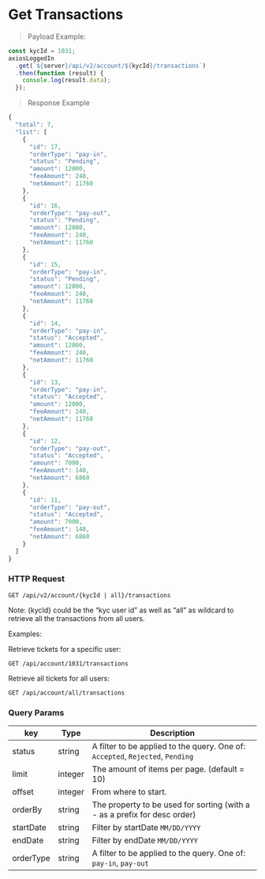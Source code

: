 # Get Transactions

> Payload Example:

```javascript
const kycId = 1031;
axiosLoggedIn
  .get(`${server}/api/v2/account/${kycId}/transactions`)
  .then(function (result) {
    console.log(result.data);
  });
```

> Response Example

```javascript
{
  "total": 7,
  "list": [
    {
      "id": 17,
      "orderType": "pay-in",
      "status": "Pending",
      "amount": 12000,
      "feeAmount": 240,
      "netAmount": 11760
    },
    {
      "id": 16,
      "orderType": "pay-out",
      "status": "Pending",
      "amount": 12000,
      "feeAmount": 240,
      "netAmount": 11760
    },
    {
      "id": 15,
      "orderType": "pay-in",
      "status": "Pending",
      "amount": 12000,
      "feeAmount": 240,
      "netAmount": 11760
    },
    {
      "id": 14,
      "orderType": "pay-in",
      "status": "Accepted",
      "amount": 12000,
      "feeAmount": 240,
      "netAmount": 11760
    },
    {
      "id": 13,
      "orderType": "pay-in",
      "status": "Accepted",
      "amount": 12000,
      "feeAmount": 240,
      "netAmount": 11760
    },
    {
      "id": 12,
      "orderType": "pay-out",
      "status": "Accepted",
      "amount": 7000,
      "feeAmount": 140,
      "netAmount": 6860
    },
    {
      "id": 11,
      "orderType": "pay-out",
      "status": "Accepted",
      "amount": 7000,
      "feeAmount": 140,
      "netAmount": 6860
    }
  ]
}
```

### HTTP Request

`GET /api/v2/account/{kycId | all}/transactions`

<aside class="notice">
  Note: {kycId} could be the “kyc user id” as well as “all” as wildcard to retrieve all the transactions from all users.
</aside>
 
Examples:

Retrieve tickets for a specific user:

`GET /api/account/1031/transactions`

Retrieve all tickets for all users:

`GET /api/account/all/transactions`

### Query Params

| key       | Type    | Description                                                                    |
| --------- | ------- | ------------------------------------------------------------------------------ |
| status    | string  | A filter to be applied to the query. One of: `Accepted`, `Rejected`, `Pending` |
| limit     | integer | The amount of items per page. (default = 10)                                   |
| offset    | integer | From where to start.                                                           |
| orderBy   | string  | The property to be used for sorting (with a - as a prefix for desc order)      |
| startDate | string  | Filter by startDate `MM/DD/YYYY`                                               |
| endDate   | string  | Filter by endDate `MM/DD/YYYY`                                                 |
| orderType | string  | A filter to be applied to the query. One of: `pay-in`, `pay-out`               |
